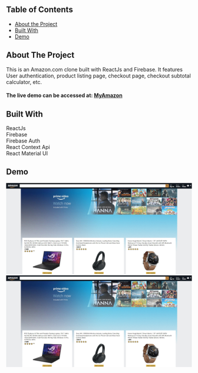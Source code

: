 
<!-- TABLE OF CONTENTS -->
## Table of Contents

* [About the Project](#about-the-project)  
* [Built With](#built-with)
* [Demo](#demo)




<!-- ABOUT THE PROJECT -->
## About The Project

This is an Amazon.com clone built with ReactJs and Firebase. It features User authentication, product listing page, checkout page, checkout subtotal calculator, etc.

#### **The live demo can be accessed at:**  [MyAmazon](https://example.com)




## Built With
ReactJs  
Firebase  
Firebase Auth  
React Context Api  
React Material UI  

<!-- Demo -->
## Demo

<img src="./images/demo1.gif"/>

<img src="./images/demo1.gif"/>





